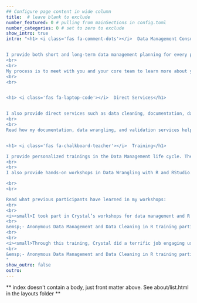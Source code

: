 ```yaml
---
## Configure page content in wide column
title:  # leave blank to exclude
number_featured: 0 # pulling from mainSections in config.toml
number_categories: 0 # set to zero to exclude
show_intro: true
intro: "<h1> <i class='fas fa-comment-dots'></i>  Data Management Consulting</h1>


I provide both short and long-term data management planning for every phase of the research life cycle. I can help your team set up an efficient and reproducible process for just one phase of data management, such as data entry or data sharing, or help your team plan an entire data management workflow for your center or project.
<br>
<br>
My process is to meet with you and your core team to learn more about your project/s, your goals, and any existing work that has been completed so far and then I develop and present a plan for what services I can provide to support your team.
<br>
<br>


<h1> <i class='fas fa-laptop-code'></i>  Direct Services</h1>


I also provide direct services such as data cleaning, documentation, database design, or creation of other data management or collection tools. I have proficiency with the following tools: R and RStudio, Microsoft Access and Excel, and Qualtrics. If you use other database, data collection, or data wrangling tools, let's connect! We may still be able to find ways to work together.
<br>
<br>
Read how my documentation, data wrangling, and validation services helped the Ganley Lab at FSU confidently prepare their IES funded REALM study data for public sharing.


<h1> <i class='fas fa-chalkboard-teacher'></i>  Training</h1>

I provide personalized trainings in the Data Management life cycle. These can be overviews of the entire research data management workflow or training on specific processes. Trainings can be tailored to the needs and the experience of your team and can be short 1-2 hour trainings or longer full day or recurring workshops as needed.
<br>
<br>
I also provide hands-on workshops in Data Wrangling with R and RStudio. These workshops can be tailored to beginners, such as those transitioning from another software like Excel or SPSS, or can be developed for people who currently work in R but want to learn more efficient and reproducible practices. I teach with a <a href=\"https://www.tidyverse.org\">Tidyverse</a> focus and I cover functions and practices that help participants leave feeling confident in tackling common challenges in education data wrangling. 

<br>
<br>

Read what previous participants have learned in my workshops:
<br>
<br>
<i><small>I took part in Crystal’s workshops for data management and R coding for data cleaning. Crystal is a great instructor. She has a very good pace in teaching and explains things very clearly. Before taking these workshops, I had a hard time when cleaning data with R, but now I feel very comfortable with using R for data cleaning. Besides being knowledgeable, Crystal was also very approachable and patiently helped trainees with the coding issues they struggled with. Overall, I really enjoyed the workshops with Crystal and would definitely recommend them to others.
<br>
&emsp;- Anonymous Data Management and Data Cleaning in R training participant</small></i>
<br>
<br>
<i><small>Through this training, Crystal did a terrific job engaging us through real examples from our project! I use R very frequently, however, through these trainings I realized that I was missing most of the shortcuts, functions and packages which could make my job easier! So glad that I was able to listen to Crystal and expand my knowledge of R. I would recommend this training to people from any background or any expertise level because Crystal’s training really focuses on personal or group needs!
<br>
&emsp;- Anonymous Data Management and Data Cleaning in R training participant</small></i>
"
show_outro: false
outro: 
---
```


** index doesn't contain a body, just front matter above.
See about/list.html in the layouts folder **